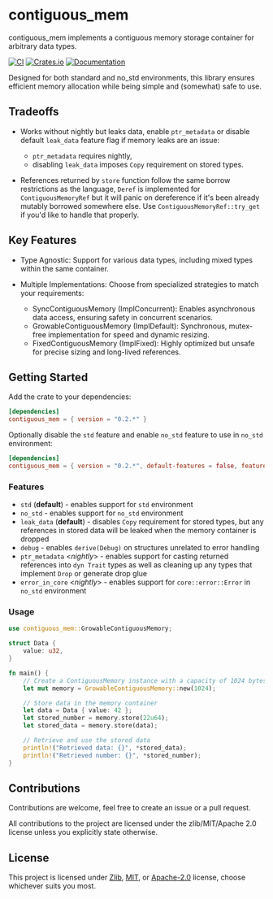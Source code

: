 # contiguous_mem

contiguous_mem implements a contiguous memory storage container for arbitrary data types.

[![CI](https://github.com/Caellian/contiguous_mem/actions/workflows/rust.yml/badge.svg)](https://github.com/Caellian/contiguous_mem/actions/workflows/rust.yml)
[![Crates.io](https://img.shields.io/crates/v/contiguous_mem)](https://crates.io/crates/contiguous_mem)
[![Documentation](https://docs.rs/contiguous_mem/badge.svg)](https://docs.rs/contiguous_mem)

Designed for both standard and no_std environments, this library ensures efficient memory
allocation while being simple and (somewhat) safe to use.

## Tradeoffs

- Works without nightly but leaks data, enable `ptr_metadata` or disable default `leak_data`
  feature flag if memory leaks are an issue:

  - `ptr_metadata` requires nightly,
  - disabling `leak_data` imposes `Copy` requirement on stored types.

- References returned by `store` function follow the same borrow restrictions as the
  language, `Deref` is implemented for `ContiguousMemoryRef` but it will panic on
  dereference if it's been already mutably borrowed somewhere else.
  Use `ContiguousMemoryRef::try_get` if you'd like to handle that properly.

## Key Features

- Type Agnostic: Support for various data types, including mixed types within the same container.

- Multiple Implementations: Choose from specialized strategies to match your requirements:
  - SyncContiguousMemory (ImplConcurrent): Enables asynchronous data access, ensuring safety in concurrent scenarios.
  - GrowableContiguousMemory (ImplDefault): Synchronous, mutex-free implementation for speed and dynamic resizing.
  - FixedContiguousMemory (ImplFixed): Highly optimized but unsafe for precise sizing and long-lived references.

## Getting Started

Add the crate to your dependencies:

```toml
[dependencies]
contiguous_mem = { version = "0.2.*" }
```

Optionally disable the `std` feature and enable `no_std` feature to use in `no_std` environment:

```toml
[dependencies]
contiguous_mem = { version = "0.2.*", default-features = false, features = ["no_std"] }
```

### Features

- `std` (**default**) - enables support for `std` environment
- `no_std` - enables support for `no_std` environment
- `leak_data` (**default**) - disables `Copy` requirement for stored types, but any
  references in stored data will be leaked when the memory container is dropped
- `debug` - enables `derive(Debug)` on structures unrelated to error handling
- `ptr_metadata` &lt;_nightly_&gt; - enables support for casting returned references
  into `dyn Trait` types as well as cleaning up any types that implement `Drop`
  or generate drop glue
- `error_in_core` &lt;_nightly_&gt; - enables support for `core::error::Error` in `no_std` environment

### Usage

```rust
use contiguous_mem::GrowableContiguousMemory;

struct Data {
    value: u32,
}

fn main() {
    // Create a ContiguousMemory instance with a capacity of 1024 bytes and 1-byte alignment
    let mut memory = GrowableContiguousMemory::new(1024);

    // Store data in the memory container
    let data = Data { value: 42 };
    let stored_number = memory.store(22u64);
    let stored_data = memory.store(data);

    // Retrieve and use the stored data
    println!("Retrieved data: {}", *stored_data);
    println!("Retrieved number: {}", *stored_number);
}
```

## Contributions

Contributions are welcome, feel free to create an issue or a pull request.

All contributions to the project are licensed under the zlib/MIT/Apache 2.0 license unless you explicitly state otherwise.

## License

This project is licensed under [Zlib](./LICENSE_ZLIB), [MIT](./LICENSE_MIT), or
[Apache-2.0](./LICENSE_APACHE) license, choose whichever suits you most.

